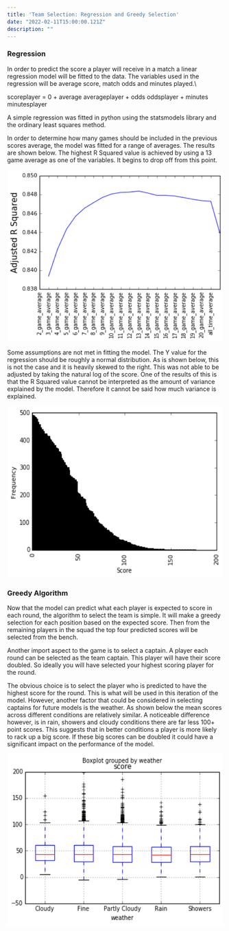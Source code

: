 ```yaml
---
title: 'Team Selection: Regression and Greedy Selection'
date: "2022-02-11T15:00:00.121Z"
description: ""
---
```


### Regression

In order to predict the score a player will receive in a match a linear regression model will be fitted to the data. The variables used in the regression will be average score, match odds and minutes played.\

scoreplayer  =  0 + average averageplayer + odds oddsplayer + minutes minutesplayer  

A simple regression was fitted in python using the statsmodels library and the ordinary least squares method.

In order to determine how many games should be included in the previous scores average, the model was fitted for a range of averages. The results are shown below. The highest R Squared value is achieved by using a 13 game average as one of the variables. It begins to drop off from this point.


<img src="https://github.com/jackpink/pink.ai/blob/master/content/nrl-supercoach/team-selection-regression-greedy/r-squared.png?raw=true" width="600" height="400">

Some assumptions are not met in fitting the model. The Y value for the regression should be roughly a normal distribution. As is shown below, this is not the case and it is heavily skewed to the right. This was not able to be adjusted by taking the natural log of the score. One of the results of this is that the R Squared value cannot be interpreted as the amount of variance explained by the model. Therefore it cannot be said how much variance is explained.

<img src="https://github.com/jackpink/pink.ai/blob/master/content/nrl-supercoach/team-selection-regression-greedy/frequency.png?raw=true" width="600" height="400">

### Greedy Algorithm

Now that the model can predict what each player is expected to score in each round, the algorithm to select the team is simple. It will make a greedy selection for each position based on the expected score. Then from the remaining players in the squad the top four predicted scores will be selected from the bench.

Another import aspect to the game is to select a captain. A player each round can be selected as the team captain. This player will have their score doubled. So ideally you will have selected your highest scoring player for the round.

The obvious choice is to select the player who is predicted to have the highest score for the round. This is what will be used in this iteration of the model. However, another factor that could be considered in selecting captains for future models is the weather. As shown below the mean scores across different conditions are relatively similar. A noticeable difference however, is in rain, showers and cloudy conditions there are far less 100+ point scores. This suggests that in better conditions a player is more likely to rack up a big score. If these big scores can be doubled it could have a significant impact on the performance of the model.

<img src="https://github.com/jackpink/pink.ai/blob/master/content/nrl-supercoach/team-selection-regression-greedy/weather.png?raw=true" width="600" height="400">